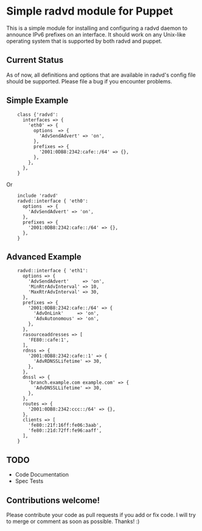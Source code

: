 # Simple radvd module for Puppet

This is a simple module for installing and configuring a radvd
daemon to announce IPv6 prefixes on an interface. It should work on any
Unix-like operating system that is supported by both radvd and puppet.

## Current Status

As of now, all definitions and options that are available in radvd's
config file should be supported. Please file a bug if you encounter
problems.

## Simple Example

```puppet
    class {'radvd':
      interfaces => {
        'eth0' => {
          options  => {
            'AdvSendAdvert' => 'on',
          },
          prefixes => {
            '2001:0DB8:2342:cafe::/64' => {},
          },
        },
      },
    }
```

Or

```puppet
    include 'radvd'
    radvd::interface { 'eth0':
      options  => {
        'AdvSendAdvert' => 'on',
      },
      prefixes => {
        '2001:0DB8:2342:cafe::/64' => {},
      },
    }
```

## Advanced Example

```puppet
    radvd::interface { 'eth1':
      options => {
        'AdvSendAdvert'     => 'on',
        'MinRtrAdvInterval' => 10,
        'MaxRtrAdvInterval' => 30,
      },
      prefixes => {
        '2001:0DB8:2342:cafe::/64' => {
          'AdvOnLink'     => 'on',
          'AdvAutonomous' => 'on',
        },
      },
      rasourceaddresses => [
        'FE80::cafe:1',
      ],
      rdnss => {
        '2001:0DB8:2342:cafe::1' => {
          'AdvRDNSSLifetime' => 30,
        },
      },
      dnssl => {
        'branch.example.com example.com' => {
          'AdvDNSSLLifetime' => 30,
        },
      },
      routes => {
        '2001:0DB8:2342:ccc::/64' => {},
      },
      clients => [
        'fe80::21f:16ff:fe06:3aab',
        'fe80::21d:72ff:fe96:aaff',
      ],
    }
```

## TODO

 * Code Documentation
 * Spec Tests

## Contributions welcome!

Please contribute your code as pull requests if you add or fix code.
I will try to merge or comment as soon as possible. Thanks! :)

